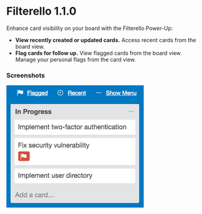 # Filterello 1.1.0

Enhance card visibility on your board with the Filterello Power-Up:

* **View recently created or updated cards.** Access recent cards from the board view.
* **Flag cards for follow up.** View flagged cards from the board view. Manage your personal flags from the card view.

### Screenshots

![Filterello Board View](./images/filterello-board-view-screenshot.png)
